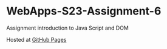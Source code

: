 
# WebApps-S23-Assignment-6
Assignment introduction to Java Script and DOM

Hosted at [GitHub Pages](https://44-563-web-apps-s23.github.io/44563-webapps-s23-assignment6-Satish-Pinnamani/painter.html)
